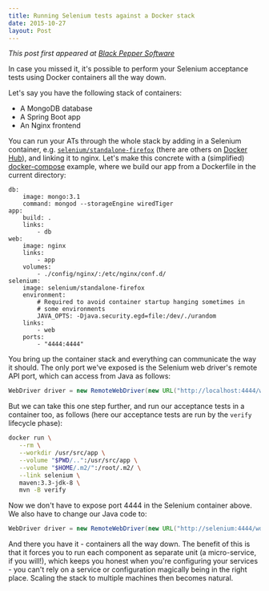 ```yaml
---
title: Running Selenium tests against a Docker stack
date: 2015-10-27
layout: Post
---
```


*This post first appeared at [Black Pepper
Software](https://www.blackpepper.co.uk/blog/selenium-docker-full-stack)*

In case you missed it, it's possible to perform your Selenium acceptance
tests using Docker containers all the way down.

Let's say you have the following stack of containers:

   * A MongoDB database
   * A Spring Boot app
   * An Nginx frontend

You can run your ATs through the whole stack by adding in a Selenium
container, e.g.
[`selenium/standalone-firefox`](https://hub.docker.com/r/selenium/standalone-firefox/)
(there are others on [Docker Hub](https://hub.docker.com/u/selenium/)), and
linking it to nginx. Let's make this concrete with a (simplified)
[docker-compose](https://docs.docker.com/compose/) example, where we build
our app from a Dockerfile in the current directory:

```dockefile
db:
    image: mongo:3.1
    command: mongod --storageEngine wiredTiger
app:
    build: .
    links:
        - db
web:
    image: nginx
    links:
        - app
    volumes:
        - ./config/nginx/:/etc/nginx/conf.d/
selenium:
    image: selenium/standalone-firefox
    environment:
        # Required to avoid container startup hanging sometimes in
        # some environments
        JAVA_OPTS: -Djava.security.egd=file:/dev/./urandom
    links:
        - web
    ports:
        - "4444:4444"
```

You bring up the container stack and everything can communicate the way it
should. The only port we've exposed is the Selenium web driver's remote API
port, which can access from Java as follows:

```java
WebDriver driver = new RemoteWebDriver(new URL("http://localhost:4444/wd/hub"), DesiredCapabilities.firefox());
```

But we can take this one step further, and run our acceptance tests in a
container too, as follows (here our acceptance tests are run by the
`verify` lifecycle phase):

```sh
docker run \
   --rm \
   --workdir /usr/src/app \
   --volume "$PWD/..":/usr/src/app \
   --volume "$HOME/.m2/":/root/.m2/ \
   --link selenium \
   maven:3.3-jdk-8 \
   mvn -B verify
```

Now we don't have to expose port 4444 in the Selenium container above. We
also have to change our Java code to:

```java
WebDriver driver = new RemoteWebDriver(new URL("http://selenium:4444/wd/hub"), DesiredCapabilities.firefox());
```

And there you have it - containers all the way down. The benefit of this is
that it forces you to run each component as separate unit (a micro-service,
if you will!), which keeps you honest when you're configuring your services -
you can't rely on a service or configuration magically being in the
right place. Scaling the stack to multiple machines then becomes natural.
